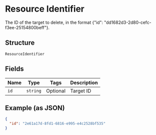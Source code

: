 
# Resource Identifier

The ID of the target to delete, in the format {"id": "dd1682d3-2d80-cefc-f3ee-25154800beff"}.

## Structure

`ResourceIdentifier`

## Fields

| Name | Type | Tags | Description |
|  --- | --- | --- | --- |
| `id` | `string` | Optional | Target ID |

## Example (as JSON)

```json
{
  "id": "2e61a17d-8fd1-6816-e995-e4c2528bf535"
}
```

